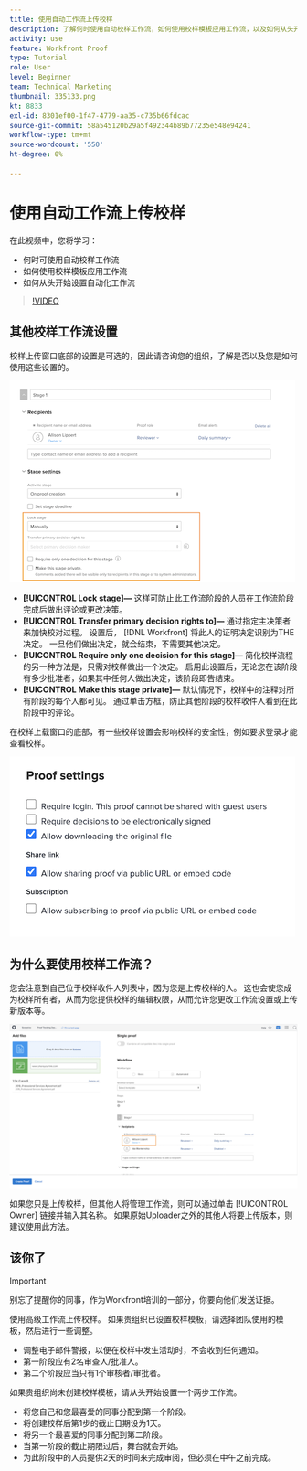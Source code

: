 ```yaml
---
title: 使用自动工作流上传校样
description: 了解何时使用自动校样工作流，如何使用校样模板应用工作流，以及如何从头开始设置自动工作流。
activity: use
feature: Workfront Proof
type: Tutorial
role: User
level: Beginner
team: Technical Marketing
thumbnail: 335133.png
kt: 8833
exl-id: 8301ef00-1f47-4779-aa35-c735b66fdcac
source-git-commit: 58a545120b29a5f492344b89b77235e548e94241
workflow-type: tm+mt
source-wordcount: '550'
ht-degree: 0%

---
```


# 使用自动工作流上传校样

在此视频中，您将学习：

* 何时可使用自动校样工作流
* 如何使用校样模板应用工作流
* 如何从头开始设置自动化工作流

>[!VIDEO](https://video.tv.adobe.com/v/335133/?quality=12)



## 其他校样工作流设置

校样上传窗口底部的设置是可选的，因此请咨询您的组织，了解是否以及您是如何使用这些设置的。

![图像 [!UICONTROL New Proof ]窗口 [!UICONTROL Stage settings] 突出显示。](assets/additional-proof-workflow-settings.png)

* **[!UICONTROL Lock stage]—** 这样可防止此工作流阶段的人员在工作流阶段完成后做出评论或更改决策。
* **[!UICONTROL Transfer primary decision rights to]—** 通过指定主决策者来加快校对过程。 设置后， [!DNL Workfront] 将此人的证明决定识别为THE决定。 一旦他们做出决定，就会结束，不需要其他决定。
* **[!UICONTROL Require only one decision for this stage]—** 简化校样流程的另一种方法是，只需对校样做出一个决定。 启用此设置后，无论您在该阶段有多少批准者，如果其中任何人做出决定，该阶段即告结束。
* **[!UICONTROL Make this stage private]—** 默认情况下，校样中的注释对所有阶段的每个人都可见。 通过单击方框，防止其他阶段的校样收件人看到在此阶段中的评论。

在校样上载窗口的底部，有一些校样设置会影响校样的安全性，例如要求登录才能查看校样。

<!--
Learn more about these in the Proof settings section of the Configure a proof article.
-->

![图像 [!UICONTROL Proof settings] 校样上传窗口的部分。](assets/additional-proof-workflow-settings-2.png)

<!--
### Learn more
* Automated workflow overview
* Automated workflow stages overview
-->

<!--
### Guides
* Plan an advanced workflow worksheet
-->

## 为什么要使用校样工作流？

您会注意到自己位于校样收件人列表中，因为您是上传校样的人。 这也会使您成为校样所有者，从而为您提供校样的编辑权限，从而允许您更改工作流设置或上传新版本等。

![校样上传窗口的图像，校样所有者在收件人列表中突出显示。](assets/proof-owner.png)

如果您只是上传校样，但其他人将管理工作流，则可以通过单击 [!UICONTROL Owner] 链接并输入其名称。 如果原始Uploader之外的其他人将要上传版本，则建议使用此方法。

## 该你了

>[!IMPORTANT]
>
>别忘了提醒你的同事，作为Workfront培训的一部分，你要向他们发送证据。


使用高级工作流上传校样。 如果贵组织已设置校样模板，请选择团队使用的模板，然后进行一些调整。

* 调整电子邮件警报，以便在校样中发生活动时，不会收到任何通知。
* 第一阶段应有2名审查人/批准人。
* 第二个阶段应当只有1个审核者/审批者。

如果贵组织尚未创建校样模板，请从头开始设置一个两步工作流。

* 将您自己和您最喜爱的同事分配到第一个阶段。
* 将创建校样后第1步的截止日期设为1天。
* 将另一个最喜爱的同事分配到第二阶段。
* 当第一阶段的截止期限过后，舞台就会开始。
* 为此阶段中的人员提供2天的时间来完成审阅，但必须在中午之前完成。


